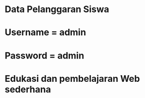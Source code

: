 # Data Pelanggaran Siswa 
# Username = admin 
# Password = admin 
# Edukasi dan pembelajaran Web sederhana
